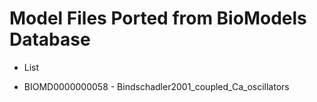 Model Files Ported from BioModels Database
==========================================

* List
- BIOMD0000000058 - Bindschadler2001_coupled_Ca_oscillators
